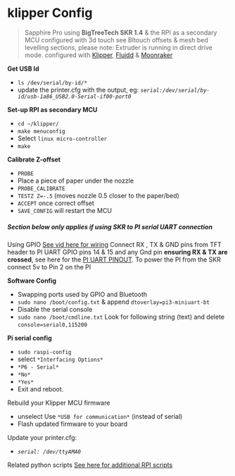 # klipper Config

> Sapphire Pro using **BigTreeTech SKR 1.4** & the RPI as a secondary MCU configured with 3d touch see Bltouch offsets & mesh bed levelling sections, please note: Extruder is running in direct drive mode. configured with [Klipper](https://github.com/KevinOConnor/klipper), [Fluidd](https://github.com/cadriel/fluidd) & [Moonraker](https://github.com/Arksine/moonraker)
> 

**Get USB Id**
* `ls /dev/serial/by-id/*`
* update the printer.cfg with the output, eg: *`serial:/dev/serial/by-id/usb-1a86_USB2.0-Serial-if00-port0`*

**Set-up RPI as secondary MCU**
* `cd ~/klipper/`
* `make menuconfig`
* Select `linux micro-controller`
* `make`

**Calibrate Z-offset**
* `PROBE`
* Place a piece of paper under the nozzle
* `PROBE_CALIBRATE`
* `TESTZ Z=-.5` (moves nozzle 0.5 closer to the paper/bed)
* `ACCEPT` once correct offset
* `SAVE_CONFIG` will restart the MCU


##### Section below only applies if using SKR to PI serial UART connection 

Using GPIO [See vid here for wiring](https://www.youtube.com/watch?v=AtW3GqkKUz8-Q&t=14m39s) Connect RX , TX & GND pins from TFT header to PI UART GPIO pins 14 & 15 and any Gnd pin **ensuring RX & TX are crossed**, see here for the [PI UART PINOUT](https://pinout.xyz/pinout/pin8_gpio14). To power the PI from the SKR connect 5v to Pin 2 on the PI
  
  **Software Config**
  * Swapping ports used by GPIO and Bluetooth
  * `sudo nano /boot/config.txt` & append `dtoverlay=pi3-miniuart-bt`
  * Disable the serial console
  * `sudo nano /boot/cmdline.txt` Look for following string (text) and delete `console=serial0,115200`

  **Pi serial config**
  * `sudo raspi-config`
  * select `*Interfacing Options*`
  * `*P6 - Serial*`
  * `*No*`
  * `*Yes*`
  * Exit and reboot.

  Rebuild your Klipper MCU firmware
  * unselect Use `*USB for communication*` (instead of serial)
  * Flash updated firmware to your board

  Update your printer.cfg:
  * *`serial: /dev/ttyAMA0`*

  Related python scripts
  [See here for additional RPI scripts ](https://github.com/sajrashid/RpiPythonScripts)



